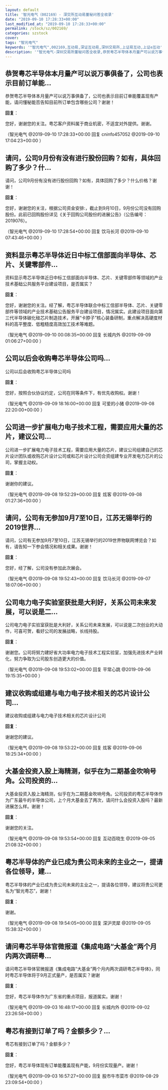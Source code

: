 ```yaml
---
layout: default
title: '智光电气（002169）- 深交所互动易董秘问答全收录'
date: "2019-09-10 17:28:33+00:00"
last_modified_at: "2019-09-10 17:28:33+00:00"
permalink: /stock/sz/002169/
categories: szstock
cover: 
tags: "智光电气"
keywords: '"智光电气",002169,互动易,深证互动易,深圳交易所,上证易互动,上证e互动'
description: '"智光电气-深圳交易所董秘问答全收录,恭贺粤芯半导体本月量产可以说万事俱备了，公司也表示目前订单能覆盖现有产能，请问懂秘能否告知目前所订单包含哪些公司？谢谢！"'
---
```


## 恭贺粤芯半导体本月量产可以说万事俱备了，公司也表示目前订单能...

恭贺粤芯半导体本月量产可以说万事俱备了，公司也表示目前订单能覆盖现有产能，请问懂秘能否告知目前所订单包含哪些公司？谢谢！

**回复**：

您好，谢谢您的关注。粤芯客户资料属于商业机密，不适宜对外提供。谢谢。 

（智光电气  @2019-09-10 17:28:33+00:00 回复 cninfo457052  @2019-09-10 17:04:23+00:00 ）

## 请问，公司9月份有没有进行股份回购？如有，具体回购了多少？什...

请问，公司9月份有没有进行股份回购？如有，具体回购了多少？什么价格？谢谢！

**回复**：

您好，谢谢您的关注，根据公司资金安排:，截止到9月10日，9月份公司没有回购股份。此前已回购股份详见《关于回购公司股份的进展公告》（公告编号：2019076）。 

（智光电气  @2019-09-10 17:28:54+00:00 回复 饮马长河  @2019-09-10 07:43:46+00:00 ）

## 资料显示粤芯半导体近日中标工信部面向半导体、芯片、关键零部件...

资料显示粤芯半导体近日中标工信部面向半导体、芯片、关键零部件等领域的产业技术基础公共服务平台建设项目，是否属实？

**回复**：

您好，谢谢您的关注。经了解，粤芯半导体联合中标工信部半导体、芯片、关键零部件等领域的产业技术基础公告服务平台建设项目，情况属实。此建设项目面向第三代半导体碳化硅芯片制造技术，开展“卡脖子”核心装备研制，重点解决高硬度材料的高平整度、低粗糙度高效加工技术等难题。 

（智光电气  @2019-09-10 00:08:35+00:00 回复 长城内外  @2019-09-09 01:06:27+00:00 ）

## 公司以后会收购粤芯半导体公司吗...

公司以后会收购粤芯半导体公司吗

**回复**：

您好，按照合伙协议约定，公司在同等条件下，有优先收购权。谢谢！ 

（智光电气  @2019-09-09 18:16:00+00:00 回复 可爱的小猪  @2019-09-08 22:20:00+00:00 ）

## 公司进一步扩展电力电子技术工程，需要应用大量的芯片，建议公司...

公司进一步扩展电力电子技术工程，需要应用大量的芯片，建议公司组建自己的芯片设计团队或收购芯片设计公司或和芯片设计公司合资组建专业开发电力芯片的公司，掌握主动权。

**回复**：

谢谢你的建议。 

（智光电气  @2019-09-08 19:52:29+00:00 回复 炫客  @2019-09-08 01:27:36+00:00 ）

## 请问，公司有无参加9月7至10日，江苏无锡举行的2019世界...

请问，公司有无参加9月7至10日，江苏无锡举行的2019世界物联网博览会？如有，请告知一下参会情况和相关成果。谢谢！

**回复**：

您好，经了解，公司没有参加此次展会。 

（智光电气  @2019-09-08 19:52:43+00:00 回复 饮马长河  @2019-09-07 18:07:06+00:00 ）

## 公司电力电子实验室获批是大利好，关系公司未来发展，可以说是二...

公司电力电子实验室获批是大利好，关系公司未来发展，可以说是二次创业的大动作，可喜可贺，看好公司的发展战略，长线持股。

**回复**：

谢谢您。公司将努力建好省大功率电力电子技术工程实验室，加强先进技术产业转化，努力争取为公司股东创造更大的价值。 

（智光电气  @2019-09-08 19:53:02+00:00 回复 平常心跳  @2019-09-06 19:15:35+00:00 ）

## 建议收购或组建与电力电子技术相关的芯片设计公司...

建议收购或组建与电力电子技术相关的芯片设计公司

**回复**：

谢谢您的建议。 

（智光电气  @2019-09-08 19:53:22+00:00 回复 炫客  @2019-09-06 18:25:34+00:00 ）

## 大基金投资入股上海精测，似乎在为二期基金吹响号角。公司投资的...

大基金投资入股上海精测，似乎在为二期基金吹响号角。公司投资的粤芯半导体作为广东最牛的半导体公司，上个月大基金去了两次，请问什么会投资入股吗？最新进展怎么样。谢谢！

**回复**：

谢谢您的关注。 

（智光电气  @2019-09-08 19:53:54+00:00 回复 互动百晓生  @2019-09-05 21:08:32+00:00 ）

## 粤芯半导体的产业已成为贵公司未来的主业之一，提请各位领导，建...

粤芯半导体的产业已成为贵公司未来的主业之一，提请各位领导，建议将贵公司更名为“智光粤芯”，谢谢！

**回复**：

谢谢。 

（智光电气  @2019-09-08 19:54:05+00:00 回复 深沪灵犀  @2019-09-05 15:38:32+00:00 ）

## 请问粤芯半导体官微报道《集成电路“大基金”两个月内两次调研粤...

请问粤芯半导体官微报道《集成电路“大基金”两个月内两次调研粤芯半导体》，同时粤芯半导体将于9月正式量产，是否属实？谢谢

**回复**：

您好，粤芯半导体作为广东省的重点项目，报道属实。谢谢！ 

（智光电气  @2019-09-03 16:48:17+00:00 回复 长城内外  @2019-09-02 23:26:58+00:00 ）

## 粤芯有接到订单了吗？金额多少？...

粤芯有接到订单了吗？金额多少？

**回复**：

您好，粤芯半导体现有订单能覆盖现有产能，9月份实现量产。谢谢！ 

（智光电气  @2019-09-03 16:57:27+00:00 回复 股市牛市菜市  @2019-08-29 23:09:54+00:00 ）

